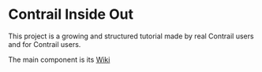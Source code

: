 # Contrail Inside Out

This project is a growing and structured tutorial made by real Contrail users and for Contrail users.


The main component is its [Wiki](https://github.com/virtualhops/Contrail-Inside-Out/wiki)
